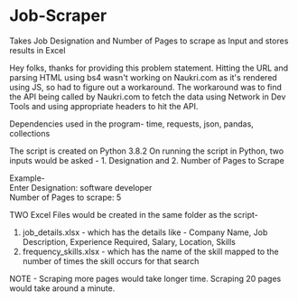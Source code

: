 # Job-Scraper
Takes Job Designation and Number of Pages to scrape as Input and stores results in Excel

Hey folks, thanks for providing this problem statement.
Hitting the URL and parsing HTML using bs4 wasn't working on Naukri.com as it's rendered using JS, so had to figure out a workaround.
The workaround was to find the API being called by Naukri.com to fetch the data using Network in Dev Tools and using appropriate headers to hit the API.

Dependencies used in the program-
time, requests, json, pandas, collections

The script is created on Python 3.8.2
On running the script in Python, two inputs would be asked - 1. Designation and 2. Number of Pages to Scrape

Example-<br>
Enter Designation: software developer<br>
Number of Pages to scrape: 5

TWO Excel Files would be created in the same folder as the script-
1. job_details.xlsx - which has the details like - Company Name, Job Description, Experience Required, Salary, Location, Skills
2. frequency_skills.xlsx - which has the name of the skill mapped to the number of times the skill occurs for that search

NOTE - Scraping more pages would take longer time. Scraping 20 pages would take around a minute.
